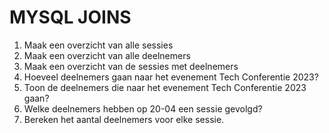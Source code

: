 # MYSQL JOINS

1. Maak een overzicht van alle sessies
2. Maak een overzicht van alle deelnemers
3. Maak een overzicht van de sessies met deelnemers
4. Hoeveel deelnemers gaan naar het evenement Tech Conferentie 2023?
5. Toon de deelnemers die naar het evenement Tech Conferentie 2023 gaan?
6. Welke deelnemers hebben op 20-04 een sessie gevolgd?
7. Bereken het aantal deelnemers voor elke sessie.
